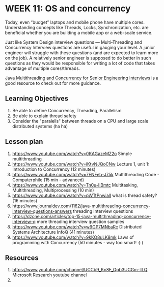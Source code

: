 # WEEK 11: OS and concurrency

Today, even “budget” laptops and mobile phone have multiple cores. Understanding concepts like Threads, Locks, Synchronization, etc. are beneficial whether you are building a mobile app or a web-scale service.

Just like System Design interview questions — Multi-Threading and Concurrency Interview questions are useful in gauging your level. A junior engineer will struggle with these questions (and are expected to learn more on the job). A relatively senior engineer is supposed to do better in such questions as they would be responsible for writing a lot of code that takes advantage of multiple cores/threads.

[Java Multithreading and Concurrency for Senior Engineering Interviews](https://www.educative.io/collection/5307417243942912/5707702298738688) is a good resource to check out for more guidance.

## Learning Objectives

1. Be able to define Concurrency, Threading, Parallelism
2. Be able to explain thread safety
3. Consider the "paralells" between threads on a CPU and large scale distributed systems (ha ha)

## Lesson plan

1. <https://www.youtube.com/watch?v=0KAGazeMZ2o> Simple multithreading
1. <https://www.youtube.com/watch?v=iKtvNJQoCNw> Lecture 1, unit 1: Introduction to Concurrency (12 minutes)
1. <https://www.youtube.com/watch?v=7ENFeb-J75k> Multithreading Code - Computerphile (15 min - advanced)
2. <https://www.youtube.com/watch?v=Tn0u-IIBmtc> Multitasking, Multithreading, Multiprocessing (10 min)
3. <https://www.youtube.com/watch?v=pWTtPnwialI> what is thread safety? (16 minutes)
4. <https://www.journaldev.com/1162/java-multithreading-concurrency-interview-questions-answers> threading interview questions
5. <https://dzone.com/articles/top-15-java-multithreading-concurrency-interview-q> more threading interview question samples
6. <https://www.youtube.com/watch?v=w9GP7MNbaRc> Distributed Systems Architecture InfoQ (41 minutes)
7. <https://www.youtube.com/watch?v=9kKQ8uLK8mk> Laws of programming with Concurrency (50 minutes - way too smart! :) )


## Resources

1. <https://www.youtube.com/channel/UCCb9_Kn8F_Opb3UCGm-lILQ> Microsoft Research youtube channel
2. 

